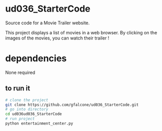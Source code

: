 # ud036_StarterCode
Source code for a Movie Trailer website.

This project displays a list of movies in a web browser. By clicking on the images of the movies, you can watch their trailer !

# dependencies
None required

## to run it
```bash
# clone the project
git clone https://github.com/gfalcone/ud036_StarterCode.git
# go into directory
cd ud036ud036_StarterCode
# run project
python entertainment_center.py
```
